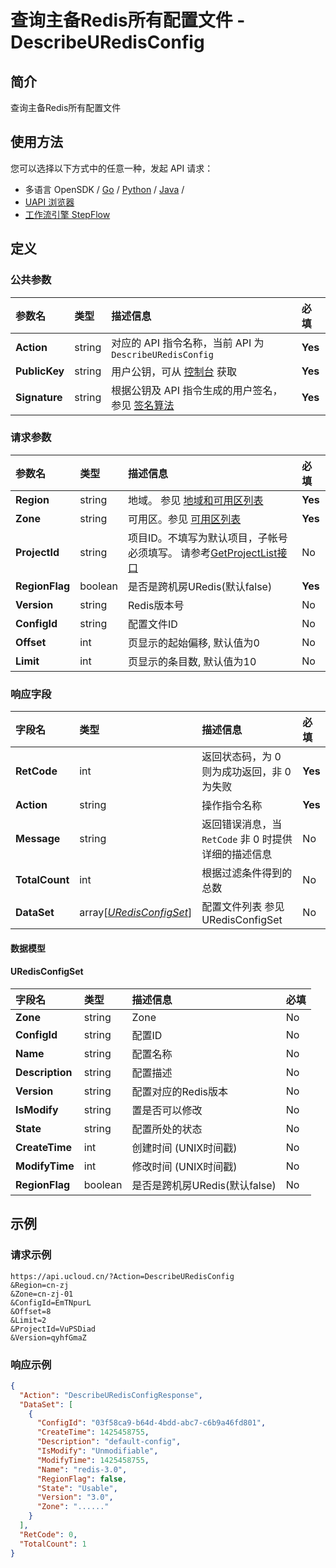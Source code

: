# 查询主备Redis所有配置文件 - DescribeURedisConfig

## 简介

查询主备Redis所有配置文件






## 使用方法

您可以选择以下方式中的任意一种，发起 API 请求：
- 多语言 OpenSDK / [Go](https://github.com/ucloud/ucloud-sdk-go) / [Python](https://github.com/ucloud/ucloud-sdk-python3) / [Java](https://github.com/ucloud/ucloud-sdk-java) /
- [UAPI 浏览器](https://console.ucloud.cn/uapi/detail?id=DescribeURedisConfig)
- [工作流引擎 StepFlow](https://console.ucloud.cn/stepflow/manage/)


## 定义

### 公共参数

| 参数名 | 类型 | 描述信息 | 必填 |
|:---|:---|:---|:---|
| **Action**     | string  | 对应的 API 指令名称，当前 API 为 `DescribeURedisConfig`                        | **Yes** |
| **PublicKey**  | string  | 用户公钥，可从 [控制台](https://console.ucloud.cn/uapi/apikey) 获取                                             | **Yes** |
| **Signature**  | string  | 根据公钥及 API 指令生成的用户签名，参见 [签名算法](api/summary/signature.md)  | **Yes** |

### 请求参数

| 参数名 | 类型 | 描述信息 | 必填 |
|:---|:---|:---|:---|
| **Region** | string | 地域。 参见 [地域和可用区列表](api/summary/regionlist) |**Yes**|
| **Zone** | string | 可用区。参见 [可用区列表](api/summary/regionlist) |**Yes**|
| **ProjectId** | string | 项目ID。不填写为默认项目，子帐号必须填写。 请参考[GetProjectList接口](api/summary/get_project_list) |No|
| **RegionFlag** | boolean | 是否是跨机房URedis(默认false) |**Yes**|
| **Version** | string | Redis版本号 |No|
| **ConfigId** | string | 配置文件ID |No|
| **Offset** | int | 页显示的起始偏移, 默认值为0 |No|
| **Limit** | int | 页显示的条目数, 默认值为10 |No|

### 响应字段

| 字段名 | 类型 | 描述信息 | 必填 |
|:---|:---|:---|:---|
| **RetCode** | int | 返回状态码，为 0 则为成功返回，非 0 为失败 |**Yes**|
| **Action** | string | 操作指令名称 |**Yes**|
| **Message** | string | 返回错误消息，当 `RetCode` 非 0 时提供详细的描述信息 |No|
| **TotalCount** | int | 根据过滤条件得到的总数 |No|
| **DataSet** | array[[*URedisConfigSet*](#URedisConfigSet)] | 配置文件列表 参见 URedisConfigSet |No|

#### 数据模型


#### URedisConfigSet

| 字段名 | 类型 | 描述信息 | 必填 |
|:---|:---|:---|:---|
| **Zone** | string | Zone |No|
| **ConfigId** | string | 配置ID |No|
| **Name** | string | 配置名称 |No|
| **Description** | string | 配置描述 |No|
| **Version** | string | 配置对应的Redis版本 |No|
| **IsModify** | string | 置是否可以修改 |No|
| **State** | string | 配置所处的状态 |No|
| **CreateTime** | int | 创建时间 (UNIX时间戳) |No|
| **ModifyTime** | int | 修改时间 (UNIX时间戳) |No|
| **RegionFlag** | boolean | 是否是跨机房URedis(默认false) |No|

## 示例

### 请求示例
    
```
https://api.ucloud.cn/?Action=DescribeURedisConfig
&Region=cn-zj
&Zone=cn-zj-01
&ConfigId=EmTNpurL
&Offset=8
&Limit=2
&ProjectId=VuPSDiad
&Version=qyhfGmaZ
```

### 响应示例
    
```json
{
  "Action": "DescribeURedisConfigResponse",
  "DataSet": [
    {
      "ConfigId": "03f58ca9-b64d-4bdd-abc7-c6b9a46fd801",
      "CreateTime": 1425458755,
      "Description": "default-config",
      "IsModify": "Unmodifiable",
      "ModifyTime": 1425458755,
      "Name": "redis-3.0",
      "RegionFlag": false,
      "State": "Usable",
      "Version": "3.0",
      "Zone": "......"
    }
  ],
  "RetCode": 0,
  "TotalCount": 1
}
```





